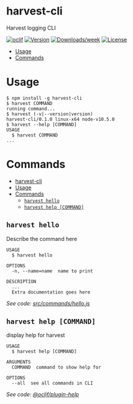 # harvest-cli

Harvest logging CLI

[![oclif](https://img.shields.io/badge/cli-oclif-brightgreen.svg)](https://oclif.io)
[![Version](https://img.shields.io/npm/v/harvest-cli.svg)](https://npmjs.org/package/harvest-cli)
[![Downloads/week](https://img.shields.io/npm/dw/harvest-cli.svg)](https://npmjs.org/package/harvest-cli)
[![License](https://img.shields.io/npm/l/harvest-cli.svg)](https://github.com/lucasconstantino/harvest-cli/blob/master/package.json)

<!-- toc -->

- [Usage](#usage)
- [Commands](#commands)
  <!-- tocstop -->

# Usage

<!-- usage -->

```sh-session
$ npm install -g harvest-cli
$ harvest COMMAND
running command...
$ harvest (-v|--version|version)
harvest-cli/0.1.0 linux-x64 node-v10.5.0
$ harvest --help [COMMAND]
USAGE
  $ harvest COMMAND
...
```

<!-- usagestop -->

# Commands

<!-- commands -->

- [harvest-cli](#harvest-cli)
- [Usage](#usage)
- [Commands](#commands)
  - [`harvest hello`](#harvest-hello)
  - [`harvest help [COMMAND]`](#harvest-help-command)

## `harvest hello`

Describe the command here

```
USAGE
  $ harvest hello

OPTIONS
  -n, --name=name  name to print

DESCRIPTION
  ...
  Extra documentation goes here
```

_See code: [src/commands/hello.js](https://github.com/lucasconstantino/harvest-cli/blob/v0.1.0/src/commands/hello.js)_

## `harvest help [COMMAND]`

display help for harvest

```
USAGE
  $ harvest help [COMMAND]

ARGUMENTS
  COMMAND  command to show help for

OPTIONS
  --all  see all commands in CLI
```

_See code: [@oclif/plugin-help](https://github.com/oclif/plugin-help/blob/v2.1.6/src/commands/help.ts)_

<!-- commandsstop -->
